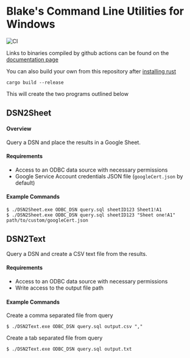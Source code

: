 # Blake's Command Line Utilities for Windows

![CI](https://github.com/coop-blake/DSN2Sheet/actions/workflows/test-main.yml/badge.svg)

Links to binaries compiled by github actions can be found on the [documentation page](https://coop-blake.github.io/DSN2Sheet/)

You can also build your own from this repository after [installing rust](https://www.rust-lang.org/tools/install)

```
cargo build --release
```

This will create the two programs outlined below

## DSN2Sheet

#### Overview

Query a DSN and place the results in a Google Sheet.

#### Requirements

- Access to an ODBC data source with necessary permissions
- Google Service Account credentials JSON file (`googleCert.json` by default)

#### Example Commands

```
$ ./DSN2Sheet.exe ODBC_DSN query.sql sheetID123 Sheet1!A1
$ ./DSN2Sheet.exe ODBC_DSN query.sql sheetID123 "Sheet one!A1" path/to/custom/googleCert.json
```

## DSN2Text

Query a DSN and create a CSV text file from the results.

#### Requirements

- Access to an ODBC data source with necessary permissions
- Write access to the output file path

#### Example Commands

Create a comma separated file from query

```
$ ./DSN2Text.exe ODBC_DSN query.sql output.csv ","
```

Create a tab separated file from query

```
$ ./DSN2Text.exe ODBC_DSN query.sql output.txt
```
